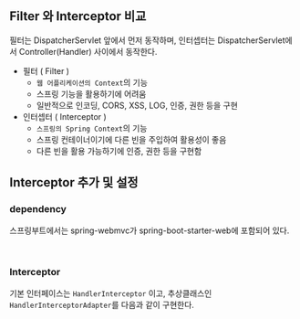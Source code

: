 ## Filter 와 Interceptor 비교

필터는 DispatcherServlet 앞에서 먼저 동작하며, 인터셉터는 DispatcherServlet에서 Controller(Handler) 사이에서 동작한다.

- 필터 ( Filter )
  - `웹 어플리케이션의 Context`의 기능
  - 스프링 기능을 활용하기에 어려움
  - 일반적으로 인코딩, CORS, XSS, LOG, 인증, 권한 등을 구현
- 인터셉터 ( Interceptor )
  - `스프링의 Spring Context`의 기능
  - 스프링 컨테이너이기에 다른 빈을 주입하여 활용성이 좋음
  - 다른 빈을 활용 가능하기에 인증, 권한 등을 구현함



## Interceptor 추가 및 설정

### dependency

스프링부트에서는 spring-webmvc가 spring-boot-starter-web에 포함되어 있다.

<br>

### Interceptor

기본 인터페이스는 `HandlerInterceptor`  이고, 추상클래스인 `HandlerInterceptorAdapter`를 다음과 같이 구현한다.